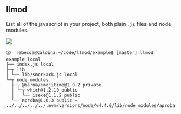 llmod
-----

List all of the javascript in your project, both plain `.js` files and node
modules.

![](https://shared.by.re-becca.org/misc-images/llmod-example.png)
```
🕧  rebecca@Caldina:~/code/llmod/example$ [master] llmod
example local
├── index.js local
├─┬ lib
│ └── lib/snorkack.js local
└─┬ node_modules
  ├─┬ @iarna/emojitime@1.0.2 private
  │ └─┬ which@1.2.10 public
  │   └── isexe@1.1.2 public
  └── aproba@1.0.3 public → ../../../../../.nvm/versions/node/v4.4.0/lib/node_modules/aproba
```
